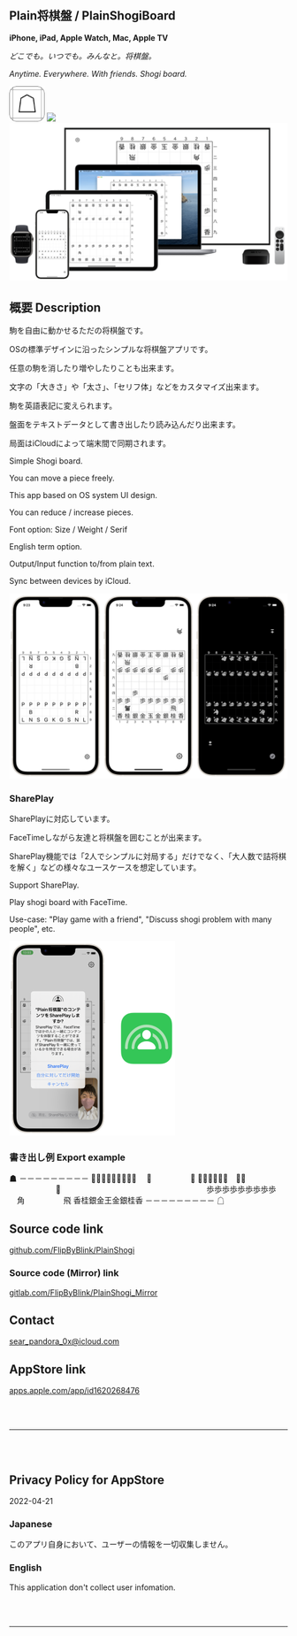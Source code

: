 Plain将棋盤 / PlainShogiBoard
----------------------------
__iPhone, iPad, Apple Watch, Mac, Apple TV__

_どこでも。いつでも。みんなと。将棋盤。_

_Anytime. Everywhere. With friends. Shogi board._

<img src="iOS/サポートファイル/Assets.xcassets/RoundedIcon.imageset/RoundedIcon.png" width="64">

<a href="https://apps.apple.com/app/id1620268476" target="blank">
    <img src="https://developer.apple.com/assets/elements/badges/download-on-the-app-store.svg">
</a>

<img src="Shared/サポートファイル/その他/READMEAssets/ConceptImage.png" width="600">


概要 Description
---------------
駒を自由に動かせるただの将棋盤です。

OSの標準デザインに沿ったシンプルな将棋盤アプリです。

任意の駒を消したり増やしたりことも出来ます。

文字の「大きさ」や「太さ」、「セリフ体」などをカスタマイズ出来ます。

駒を英語表記に変えられます。

盤面をテキストデータとして書き出したり読み込んだり出来ます。

局面はiCloudによって端末間で同期されます。


Simple Shogi board.

You can move a piece freely.

This app based on OS system UI design.

You can reduce / increase pieces.

Font option: Size / Weight / Serif

English term option.

Output/Input function to/from plain text.

Sync between devices by iCloud.


<img src="Shared/サポートファイル/その他/READMEAssets/Screenshots.png" width="600">


### SharePlay
SharePlayに対応しています。

FaceTimeしながら友達と将棋盤を囲むことが出来ます。

SharePlay機能では「2人でシンプルに対局する」だけでなく、「大人数で詰将棋を解く」などの様々なユースケースを想定しています。


Support SharePlay.

Play shogi board with FaceTime.

Use-case: "Play game with a friend", "Discuss shogi problem with many people", etc.


<img src="Shared/サポートファイル/その他/READMEAssets/SharePlay.png" width="300">


### 書き出し例 Export example

☗
－－－－－－－－－
香͙桂͙銀͙金͙玉͙金͙銀͙桂͙香͙
　飛͙　　　　　角͙
歩͙歩͙歩͙歩͙歩͙歩͙　歩͙歩͙
　　　　　　歩͙
　　　　　　　　　
　　　　　　　　　
歩歩歩歩歩歩歩歩歩
　角　　　　　飛
香桂銀金王金銀桂香
－－－－－－－－－
☖


Source code link
----------------
[github.com/FlipByBlink/PlainShogi](https://github.com/FlipByBlink/PlainShogi)

### Source code (Mirror) link
[gitlab.com/FlipByBlink/PlainShogi_Mirror](https://gitlab.com/FlipByBlink/PlainShogi_Mirror)


Contact
-------
sear_pandora_0x@icloud.com


AppStore link
-------------
[apps.apple.com/app/id1620268476](https://apps.apple.com/app/id1620268476)


<br>
<br>

* * *

<br>
<br>

Privacy Policy for AppStore
----------------------------
2022-04-21

### Japanese
このアプリ自身において、ユーザーの情報を一切収集しません。

### English
This application don't collect user infomation.

<br>
<br>

* * *

<br>
<br>

<!-- URL "Support page for AppStore" -->
<!-- https://flipbyblink.github.io/PlainShogi/ -->
<!-- URL "Privacy Policy for AppStore" -->
<!-- https://flipbyblink.github.io/PlainShogi/#privacy-policy-for-appstore -->

